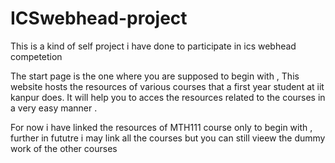 # ICSwebhead-project
This is a kind of self project i have done to participate in ics webhead competetion


The start page is the one where you are supposed to begin with , This website hosts the resources of various courses that a first year student at iit kanpur does. It will help you to acces the resources related to the courses in a very easy manner .


For now i have linked the resources of MTH111 course only to begin with , further in fututre i may link all  the courses but you can still  vieew the dummy work of the other courses
